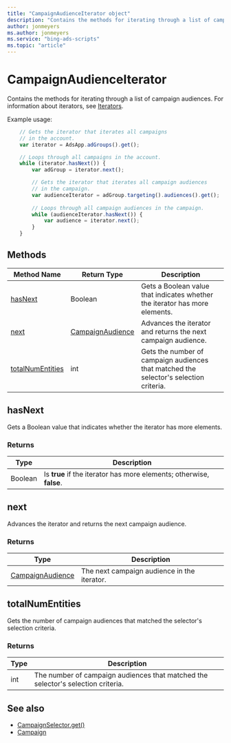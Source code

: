 ```yaml
---
title: "CampaignAudienceIterator object"
description: "Contains the methods for iterating through a list of campaign audiences."
author: jonmeyers
ms.author: jonmeyers
ms.service: "bing-ads-scripts"
ms.topic: "article"
---
```


# CampaignAudienceIterator

Contains the methods for iterating through a list of campaign audiences. For information about iterators, see [Iterators](../concepts/iterators.md).

Example usage:
```javascript
    // Gets the iterator that iterates all campaigns
    // in the account.
    var iterator = AdsApp.adGroups().get();

    // Loops through all campaigns in the account.
    while (iterator.hasNext()) {
        var adGroup = iterator.next();

        // Gets the iterator that iterates all campaign audiences
        // in the campaign.
        var audienceIterator = adGroup.targeting().audiences().get();
    
        // Loops through all campaign audiences in the campaign.
        while (audienceIterator.hasNext()) {
            var audience = iterator.next();
        }
    }
```

## Methods
|Method Name|Return Type|Description|
|-|-|-
[hasNext](#hasnext)|Boolean|Gets a Boolean value that indicates whether the iterator has more elements.
[next](#next)|[CampaignAudience](./CampaignAudience.md)|Advances the iterator and returns the next campaign audience.
[totalNumEntities](#totalnumentities)|int|Gets the number of campaign audiences that matched the selector's selection criteria.

## <a name="hasnext"></a>hasNext
Gets a Boolean value that indicates whether the iterator has more elements.

### Returns
|Type|Description|
|-|-
Boolean|Is **true** if the iterator has more elements; otherwise, **false**.

## <a name="next"></a>next
Advances the iterator and returns the next campaign audience.

### Returns
|Type|Description|
|-|-
[CampaignAudience](./CampaignAudience.md)|The next campaign audience in the iterator.

## <a name="totalnumentities"></a>totalNumEntities
Gets the number of campaign audiences that matched the selector's selection criteria. 

### Returns
|Type|Description|
|-|-
int|The number of campaign audiences that matched the selector's selection criteria.



## See also
- [CampaignSelector.get()](./CampaignSelector.md#get)
- [Campaign](./Campaign.md)
